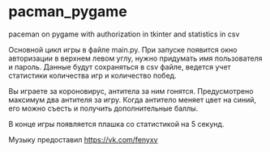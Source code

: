 # pacman_pygame
paceman on pygame with authorization in tkinter and statistics in csv


Основной цикл игры в файле main.py.
При запуске появится окно авторизации в верхнем левом углу, нужно придумать имя пользователя и пароль. Данные будут сохраняться в csv файле, ведется учет статистики количества игр и количество побед. 


Вы играете за короновирус, антитела за ним гонятся. Предусмотрено максимум два антителя за игру. Когда антитело меняет цвет на синий, его можно съесть и получить дополнительные баллы.

В конце игры появляется плашка со статистикой на 5 секунд.


Музыку предоставил https://vk.com/fenyxv
